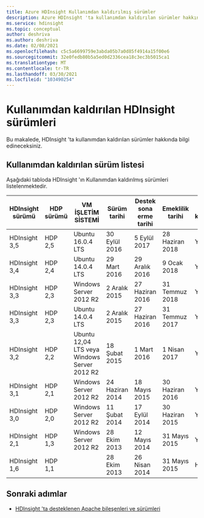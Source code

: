 ```yaml
---
title: Azure HDInsight Kullanımdan kaldırılmış sürümler
description: Azure HDInsight 'ta kullanımdan kaldırılan sürümler hakkında bilgi edinin.
ms.service: hdinsight
ms.topic: conceptual
author: deshriva
ms.author: deshriva
ms.date: 02/08/2021
ms.openlocfilehash: c5c5a6699759e3abda05b7a0d85f4914a15f00e6
ms.sourcegitcommit: 32e0fedb80b5a5ed0d2336cea18c3ec3b5015ca1
ms.translationtype: MT
ms.contentlocale: tr-TR
ms.lasthandoff: 03/30/2021
ms.locfileid: "103490254"
---
```

# <a name="retired-hdinsight-versions"></a>Kullanımdan kaldırılan HDInsight sürümleri

Bu makalede, HDInsight 'ta kullanımdan kaldırılan sürümler hakkında bilgi edineceksiniz.

## <a name="retired-version-list"></a>Kullanımdan kaldırılan sürüm listesi

Aşağıdaki tabloda HDInsight 'ın Kullanımdan kaldırılmış sürümleri listelenmektedir.

| HDInsight sürümü | HDP sürümü | VM İŞLETİM SİSTEMİ | Sürüm tarihi | Destek sona erme tarihi | Emeklilik tarihi | Yüksek kullanılabilirlik |  Azure portal kullanılabilirliği |
| --- | --- | --- | --- | --- | --- | --- | --- |
| HDInsight 3,5 |HDP 2,5 |Ubuntu 16.0.4 LTS |30 Eylül 2016 |5 Eylül 2017 |28 Haziran 2018 |Yes |Hayır |
| HDInsight 3,4 |HDP 2,4 |Ubuntu 14.0.4 LTS |29 Mart 2016 |29 Aralık 2016 |9 Ocak 2018 |Yes |Hayır |
| HDInsight 3,3 |HDP 2,3 |Windows Server 2012 R2 |2 Aralık 2015 |27 Haziran 2016 |31 Temmuz 2018 |Yes |Hayır |
| HDInsight 3,3 |HDP 2,3 |Ubuntu 14.0.4 LTS |2 Aralık 2015 |27 Haziran 2016 |31 Temmuz 2017 |Yes |Hayır |
| HDInsight 3,2 |HDP 2,2 |Ubuntu 12,04 LTS veya Windows Server 2012 R2 |18 Şubat 2015 |1 Mart 2016 |1 Nisan 2017 |Yes |Hayır |
| HDInsight 3,1 |HDP 2,1 |Windows Server 2012 R2 |24 Haziran 2014 |18 Mayıs 2015 |30 Haziran 2016 |Yes |Hayır |
| HDInsight 3,0 |HDP 2,0 |Windows Server 2012 R2 |11 Şubat 2014 |17 Eylül 2014 |30 Haziran 2015 |Yes |Hayır |
| HDInsight 2,1 |HDP 1,3 |Windows Server 2012 R2 |28 Ekim 2013 |12 Mayıs 2014 |31 Mayıs 2015 |Yes |Hayır |
| HDInsight 1,6 |HDP 1,1 | |28 Ekim 2013 |26 Nisan 2014 |31 Mayıs 2015 |Hayır |Hayır |

## <a name="next-steps"></a>Sonraki adımlar

- [HDInsight 'ta desteklenen Apache bileşenleri ve sürümleri](./hdinsight-component-versioning.md)
